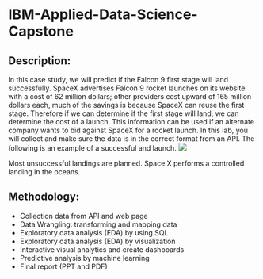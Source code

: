# IBM-Applied-Data-Science-Capstone
## Description:
In this case study, we will predict if the Falcon 9 first stage will land successfully. SpaceX advertises Falcon 9 rocket launches on its website with a cost of 62 million dollars; other providers cost upward of 165 million dollars each, much of the savings is because SpaceX can reuse the first stage. Therefore if we can determine if the first stage will land, we can determine the cost of a launch. This information can be used if an alternate company wants to bid against SpaceX for a rocket launch. In this lab, you will collect and make sure the data is in the correct format from an API. The following is an example of a successful and launch.
![](https://cf-courses-data.s3.us.cloud-object-storage.appdomain.cloud/IBMDeveloperSkillsNetwork-DS0701EN-SkillsNetwork/lab_v2/images/landing_1.gif)

Most unsuccessful landings are planned. Space X performs a controlled landing in the oceans.
## Methodology:
- Collection data from API and web page
- Data Wrangling: transforming and mapping data
- Exploratory data analysis (EDA) by using SQL
- Exploratory data analysis (EDA) by visualization
- Interactive visual analytics and create dashboards
- Predictive analysis by machine learning
- Final report (PPT and PDF)
